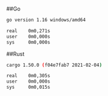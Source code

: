 ##Go 
```sh
go version 1.16 windows/amd64

real    0m0,271s
user    0m0,000s
sys     0m0,000s
```

##Rust
```sh
cargo 1.50.0 (f04e7fab7 2021-02-04)

real    0m0,305s
user    0m0,000s
sys     0m0,015s
```